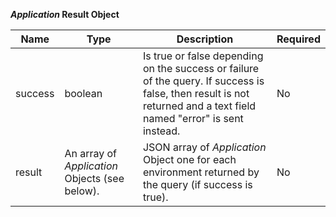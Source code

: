 **_Application_ Result Object**

| Name    | Type                                           | Description                                                                                                                                                         | Required |
|---------|------------------------------------------------|---------------------------------------------------------------------------------------------------------------------------------------------------------------------|----------|
| success | boolean                                        | Is true or false depending on the success or failure of the query. If success is false, then result is not returned and a text field named "error" is sent instead. | No       |
| result  | An array of _Application_ Objects (see below). | JSON  array of _Application_ Object one for each environment returned by the query (if success is true).                                                            | No       |
